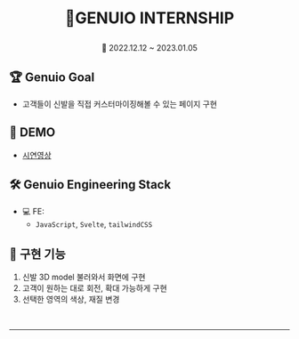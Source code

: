 # <p align="center">👟GENUIO INTERNSHIP

<P align="center">📆 2022.12.12 ~ 2023.01.05

## 🏆 Genuio Goal

- 고객들이 신발을 직접 커스터마이징해볼 수 있는 페이지 구현

## 📼 DEMO

- <a href="https://youtu.be/Mm2G2t9AomU">시연영상</a>

## 🛠 Genuio Engineering Stack

- 💻 FE:
  - `JavaScript`, `Svelte`, `tailwindCSS`

## 🚀 구현 기능

1. 신발 3D model 불러와서 화면에 구현
2. 고객이 원하는 대로 회전, 확대 가능하게 구현
3. 선택한 영역의 색상, 재질 변경

<br>

---
